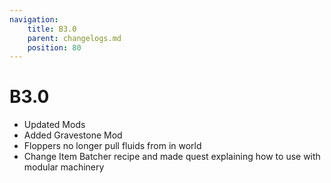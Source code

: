 ```yaml
---
navigation:
    title: B3.0
    parent: changelogs.md
    position: 80
---
```


# B3.0
- Updated Mods
- Added Gravestone Mod
- Floppers no longer pull fluids from in world
- Change Item Batcher recipe and made quest explaining how to use with modular machinery 





